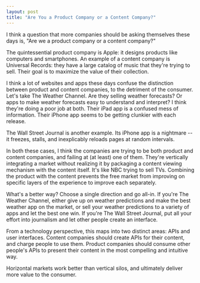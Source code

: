 ```yaml
---
layout: post
title: "Are You a Product Company or a Content Company?"
---
```

I think a question that more companies should be asking themselves these days is, "Are we a product company or a content company?"

The quintessential product company is Apple: it designs products like computers and smartphones.  An example of a content company is Universal Records: they have a large catalog of music that they're trying to sell.  Their goal is to maximize the value of their collection.

I think a lot of websites and apps these days confuse the distinction between product and content companies, to the detriment of the consumer.  Let's take The Weather Channel.  Are they selling weather forecasts?  Or apps to make weather forecasts easy to understand and interpret?  I think they're doing a poor job at both.  Their iPad app is a confused mess of information.  Their iPhone app seems to be getting clunkier with each release.

The Wall Street Journal is another example.  Its iPhone app is a nightmare -- it freezes, stalls, and inexplicably reloads pages at random intervals.

In both these cases, I think the companies are trying to be both product and content companies, and failing at (at least) one of them.  They're vertically integrating a market without realizing it by packaging a content viewing mechanism with the content itself.  It's like NBC trying to sell TVs.  Combining the product with the content prevents the free market from improving on specific layers of the experience to improve each separately.

What's a better way?  Choose a single direction and go all-in.  If you're The Weather Channel, either give up on weather predictions and make the best weather app on the market, or sell your weather predictions to a variety of apps and let the best one win.  If you're The Wall Street Journal, put all your effort into journalism and let other people create an interface.

From a technology perspective, this maps into two distinct areas: APIs and user interfaces.  Content companies should create APIs for their content, and charge people to use them.  Product companies should consume other people's APIs to present their content in the most compelling and intuitive way.

Horizontal markets work better than vertical silos, and ultimately deliver more value to the consumer.
